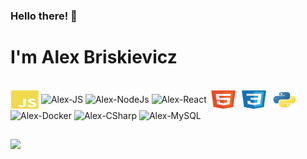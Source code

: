 ### Hello there! 👋
# I'm Alex Briskievicz

<head>
  <link rel="stylesheet" href="https://cdn.jsdelivr.net/gh/devicons/devicon@v2.14.0/devicon.min.css">
</head>
<body> 

  
<div style="display: inline_block"><br>
  <img align="center" alt="Alex-JS" height="30" width="45" src="https://raw.githubusercontent.com/devicons/devicon/master/icons/javascript/javascript-plain.svg">
  <img align="center" alt="Alex-JS" height="30" width="45" src="https://cdn.jsdelivr.net/gh/devicons/devicon/icons/typescript/typescript-original.svg">
  <img align="center" alt="Alex-NodeJs" height="30" src="https://cdn.jsdelivr.net/gh/devicons/devicon/icons/nodejs/nodejs-original.svg" /> 
  <img align="center" alt="Alex-React" height="30" width="45" src="https://cdn.jsdelivr.net/gh/devicons/devicon/icons/react/react-original-wordmark.svg">                           <img align="center" alt="Alex-HTML" height="30" width="45" src="https://raw.githubusercontent.com/devicons/devicon/master/icons/html5/html5-original.svg">
  <img align="center" alt="Alex-CSS" height="30" width="45" src="https://raw.githubusercontent.com/devicons/devicon/master/icons/css3/css3-original.svg">
  <img align="center" alt="Alex-Python" height="30" width="45" src="https://raw.githubusercontent.com/devicons/devicon/master/icons/python/python-original.svg">
  <img align="center" alt="Alex-Docker" height="35" width="45" src="https://cdn.jsdelivr.net/gh/devicons/devicon/icons/docker/docker-original.svg" />
  <img align="center" alt="Alex-CSharp" height="30" width="45" src="https://cdn.jsdelivr.net/gh/devicons/devicon/icons/csharp/csharp-original.svg" />
  <img align="center" alt="Alex-MySQL" height="30" width="45" src="https://cdn.jsdelivr.net/gh/devicons/devicon/icons/mysql/mysql-plain-wordmark.svg">                                                                                                                                              
                                                                                                                                               
                                                                                                                                                 
                                                                                                                                                 
</div> 
 
 ##
  <div> 
  
  
 
  <a href="https://www.linkedin.com/in/alexbriskievicz" target="_blank"><img src="https://img.shields.io/badge/-LinkedIn-%230077B5?style=for-the-badge&logo=linkedin&logoColor=white" target="_blank"></a> 
 
</div>
</body>
 

 

